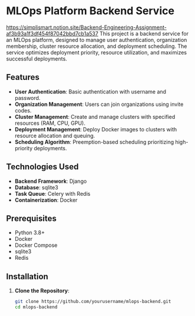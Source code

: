 # MLOps Platform Backend Service
https://simplismart.notion.site/Backend-Engineering-Assignment-af3b93a1f3df454f87042bbd7cb1a537
This project is a backend service for an MLOps platform, designed to manage user authentication, organization membership, cluster resource allocation, and deployment scheduling. The service optimizes deployment priority, resource utilization, and maximizes successful deployments.

## Features

- **User Authentication**: Basic authentication with username and password.
- **Organization Management**: Users can join organizations using invite codes.
- **Cluster Management**: Create and manage clusters with specified resources (RAM, CPU, GPU).
- **Deployment Management**: Deploy Docker images to clusters with resource allocation and queuing.
- **Scheduling Algorithm**: Preemption-based scheduling prioritizing high-priority deployments.

## Technologies Used

- **Backend Framework**: Django
- **Database**: sqlite3
- **Task Queue**: Celery with Redis
- **Containerization**: Docker

## Prerequisites

- Python 3.8+
- Docker
- Docker Compose
- sqlite3
- Redis

## Installation

1. **Clone the Repository**:

   ```bash
   git clone https://github.com/yourusername/mlops-backend.git
   cd mlops-backend
